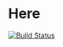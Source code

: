 # Here

[![Build Status](https://github.com/jolars/Here.jl/actions/workflows/CI.yml/badge.svg?branch=main)](https://github.com/jolars/Here.jl/actions/workflows/CI.yml?query=branch%3Amain)
